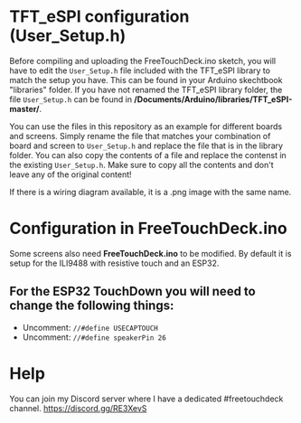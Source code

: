 # TFT_eSPI configuration (User_Setup.h)

Before compiling and uploading the FreeTouchDeck.ino sketch, you will have to edit the `User_Setup.h` file included with the TFT_eSPI library to match the setup you have. This can be found in your Arduino skechtbook "libraries" folder. If you have not renamed the TFT_eSPI library folder, the file `User_Setup.h` can be found in **/Documents/Arduino/libraries/TFT_eSPI-master/**.

You can use the files in this repository as an example for different boards and screens. Simply rename the file that matches your combination of board and screen to `User_Setup.h` and replace the file that is in the library folder. You can also copy the contents of a file and replace the contenst in the existing `User_Setup.h`. Make sure to copy all the contents and don't leave any of the original content!

If there is a wiring diagram available, it is a .png image with the same name.

# Configuration in FreeTouchDeck.ino

Some screens also need **FreeTouchDeck.ino** to be modified. By default it is setup for the ILI9488 with resistive touch and an ESP32. 

## For the ESP32 TouchDown you will need to change the following things:

- Uncomment: `//#define USECAPTOUCH`
- Uncomment: `//#define speakerPin 26`

# Help

You can join my Discord server where I have a dedicated #freetouchdeck channel. https://discord.gg/RE3XevS
